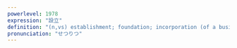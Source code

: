 ```yaml
---
powerlevel: 1978
expression: "設立"
definition: "(n,vs) establishment; foundation; incorporation (of a business); (P)"
pronunciation: "せつりつ"
---
```

